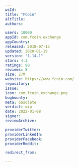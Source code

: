 ```yaml
---
wsId: 
title: "FCoin"
altTitle: 
authors:

users: 10000
appId: com.fcoin.exchange
appCountry: 
released: 2018-07-13
updated: 2020-01-19
version: "1.14.1"
stars: 4.3
ratings: 90
reviews: 8
size: 27M
website: https://www.fcoin.com/
repository: 
issue: 
icon: com.fcoin.exchange.png
bugbounty: 
meta: obsolete
verdict: wip
date: 2022-01-08
signer: 
reviewArchive:

providerTwitter: 
providerLinkedIn: 
providerFacebook: 
providerReddit: 

redirect_from:

---
```


